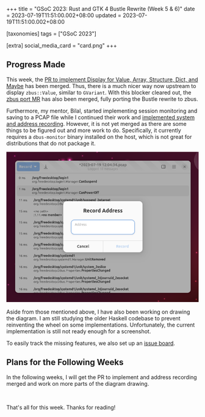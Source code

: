+++
title = "GSoC 2023: Rust and GTK 4 Bustle Rewrite (Week 5 & 6)"
date = 2023-07-19T11:51:00.002+08:00
updated = 2023-07-19T11:51:00.002+08:00

[taxonomies]
tags = ["GSoC 2023"]

[extra]
social_media_card = "card.png"
+++

## Progress Made

This week, the [PR to implement Display for Value, Array, Structure, Dict, and Maybe](https://github.com/dbus2/zbus/pull/379) has been merged. Thus, there is a much nicer way now upstream to display `zbus::Value`, similar to `GVariant`. With this blocker cleared out, the [zbus port MR](https://gitlab.gnome.org/msandova/bustle/-/merge_requests/2) has also been merged, fully porting the Bustle rewrite to zbus.
<!-- more -->

Furthermore, my mentor, Bilal, started implementing session monitoring and saving to a PCAP file while I continued their work and [implemented system and address recording](https://gitlab.gnome.org/msandova/bustle/-/merge_requests/12). However, it is not yet merged as there are some things to be figured out and more work to do. Specifically, it currently requires a `dbus-monitor` binary installed on the host, which is not great for distributions that do not package it.

![Address Dialog Screenshot](address-dialog.png)

Aside from those mentioned above, I have also been working on drawing the diagram. I am still studying the older Haskell codebase to prevent reinventing the wheel on some implementations. Unfortunately, the current implementation is still not ready enough for a screenshot.

To easily track the missing features, we also set up an [issue board](https://gitlab.gnome.org/msandova/bustle/-/boards).

## Plans for the Following Weeks

In the following weeks, I will get the PR to implement and address recording merged and work on more parts of the diagram drawing.

<br>

That's all for this week. Thanks for reading!
